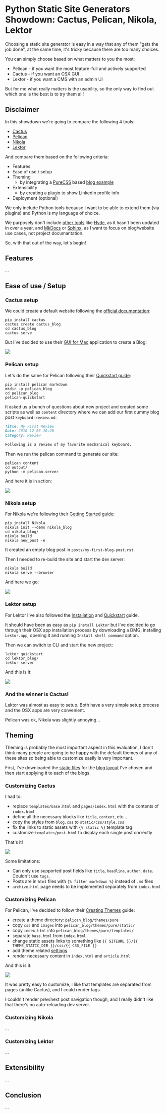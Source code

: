 # Python Static Site Generators Showdown: Cactus, Pelican, Nikola, Lektor

Choosing a static site generator is easy in a way that any of them "gets the job done", 
at the same time, it's tricky because there are too many choices.
  
You can simply choose based on what matters to you the most:

* Pelican - if you want the most feature-full and actively supported
* Cactus - if you want an OSX GUI
* Lektor - if you want a CMS with an admin UI
 
But for me what really matters is the usability, so the only way to find out which one is the best is to try them all!

## Disclaimer

In this showdown we're going to compare the following 4 tools:

* [Cactus](https://github.com/eudicots/Cactus)
* [Pelican](https://github.com/getpelican/pelican)
* [Nikola](https://github.com/getnikola/nikola)
* [Lektor](https://github.com/lektor/lektor)

And compare them based on the following criteria:

* Features
* Ease of use / setup
* Theming
  * by integrating a [PureCSS](https://purecss.io/) based [blog example](https://purecss.io/layouts/blog/)
* Extensibility
  * by creating a plugin to show LinkedIn profile info
* Deployment (optional)
  
We only include Python tools because I want to be able to extend them (via plugins) and Python is my language of choice.

We purposely don't include [other tools](https://www.staticgen.com/) like [Hyde](http://hyde.github.io/), 
as it hasn't been updated in over a year, and [MkDocs](http://www.mkdocs.org/) or [Sphinx](http://www.sphinx-doc.org/), 
as I want to focus on blog/website use cases, not project documantation.

So, with that out of the way, let's begin!

## Features

...

## Ease of use / Setup

### Cactus setup

We could create a default website following the [official documentation](https://github.com/eudicots/Cactus):

```commandline
pip install cactus
cactus create cactus_blog
cd cactus_blog
cactus serve
```

But I've decided to use their [GUI for Mac](http://www.cactusformac.com/) application to create a Blog:

![](https://www.evernote.com/l/AHSfGR7DlSRL-43C2-jxsRIyNw1_hud6cB0B/image.png)

### Pelican setup

Let's do the same for Pelican following their [Quickstart guide](http://docs.getpelican.com/en/stable/quickstart.html):

```commandline
pip install pelican markdown
mkdir -p pelican_blog
cd pelican_blog
pelican-quickstart
```

It asked us a bunch of questions about new project and created some scripts 
as well as `content` directory where we can add our first dummy blog post `keyboard-review.md`:

```markdown
Title: My First Review
Date: 2010-12-03 10:20
Category: Review

Following is a review of my favorite mechanical keyboard.
```

Then we run the pelican command to generate our site:

```commandline
pelican content
cd output/
python -m pelican.server
```

And here it is in action:

![](https://www.evernote.com/l/AHQL3puW6V5BNLpTAvh7ojbYGAq3Y-56qGgB/image.png)

### Nikola setup

For Nikola we're following their [Getting Started guide](https://getnikola.com/getting-started.html):

```commandline
pip install Nikola
nikola init --demo nikola_blog
cd nikola_blog/
nikola build
nikola new_post -e
```

It created an empty blog post in `posts/my-first-blog-post.rst`.

Then I needed to re-build the site and start the dev server:

```commandline
nikola build
nikola serve --browser
```

And here we go:

![](https://www.evernote.com/l/AHRBbajZgrxIHLOazVcfjJKIafbAl0gczegB/image.png)

### Lektor setup

For Lektor I've also followed the [Installation](https://www.getlektor.com/docs/installation/) and [Quickstart](https://www.getlektor.com/docs/quickstart/) guide.

It should have been as easy as `pip install Lektor` but I've decided to go through their OSX app installation process 
by downloading a DMG, installing `Lektor.app`, opening it and running `Install shell command` option.

Then we can switch to CLI and start the new project:

```commandline
lektor quickstart
cd lektor_blog/
lektor server
```

And this is it:

![](https://www.evernote.com/l/AHQQAqgYz_ZGK4bLvCOrOmwmrI89q4JfQMgB/image.png)

### And the winner is Cactus!

Lektor was almost as easy to setup. Both have a very simple setup process and the OSX apps are very convenient.

Pelican was ok, Nikola was slightly annoying...

## Theming

Theming is probably the most important aspect in this evaluation, 
I don't think many people are going to be happy with the default themes of any of these sites 
so being able to customize easily is very important.

First, I've downloaded the [static files](https://purecss.io/layouts/blog/download) 
for the [blog layout](https://purecss.io/layouts/blog/) I've chosen 
and then start applying it to each of the blogs.

### Customizing Cactus

I had to:

* replace `templates/base.html` and `pages/index.html` with the contents of `index.html` 
* define all the necessary blocks like `title`, `content`, etc...
* copy the styles from `blog.css` to `static/css/style.css`
* fix the links to static assets with `{% static %}` template tag
* customize `templates/post.html` to display each single post correctly

That's it!

![](https://www.evernote.com/l/AHTCFI4hw45IDIJugmmaBAxlXdyAaE7g2EwB/image.png)

Some limitations:

* Can only use supported post fields like `title`, `headline`, `author`, `date`. Couldn't use `tags`.
* Posts are in `html` files with `{% filter markdown %}` instead of `.md` files
* `archive.html` page needs to be implemented separately from `index.html`

### Customizing Pelican

For Pelican, I've decided to follow their [Creating Themes](http://docs.getpelican.com/en/stable/themes.html) guide:

* create a theme directory: `pelican_blog/themes/pure`
* copy `css` and `images` into `pelican_blog/themes/pure/static/`
* copy `index.html` into `pelican_blog/themes/pure/templates/`
* separate `base.html` from `index.html`
* change static assets links to something like `{{ SITEURL }}/{{ THEME_STATIC_DIR }}/css/{{ CSS_FILE }}`
* add theme related [settings](http://docs.getpelican.com/en/stable/settings.html#themes)
* render necessary content in `index.html` and `article.html`

And this is it:

![](https://www.evernote.com/l/AHThlit0919ORLlipjkIrG7M9PnHZJpv-x4B/image.png)

It was pretty easy to customize, I like that templates are separated from pages (unlike Cactus), 
and I could render tags.

I couldn't render prev/next post navigation though, and I really didn't like that there's no auto-reloading dev server.

### Customizing Nikola

...

### Customizing Lektor

...

## Extensibility

...

## Conclusion

...